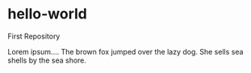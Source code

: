 # hello-world
First Repository

Lorem ipsum....
The brown fox jumped over the lazy dog.
She sells sea shells by the sea shore.
